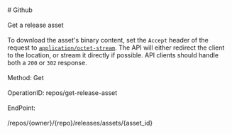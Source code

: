 <br>#     Github</br>
<br>Get a release asset</br>
<br>To download the asset's binary content, set the `Accept` header of the request to [`application/octet-stream`](https://developer.github.com/v3/media/#media-types). The API will either redirect the client to the location, or stream it directly if possible. API clients should handle both a `200` or `302` response.</br>
<br>Method: Get</br>
<br>OperationID: repos/get-release-asset</br>
<br>EndPoint:</br>
<br>/repos/{owner}/{repo}/releases/assets/{asset_id}</br>
